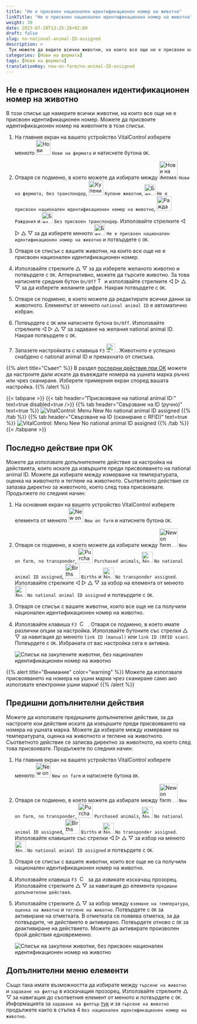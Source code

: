 ```yaml
---
title: "Не е присвоен национален идентификационен номер на животно"
linkTitle: "Не е присвоен национален идентификационен номер на животно"
weight: 30
date: 2023-07-28T13:25:28+02:00
draft: false
slug: no-national-animal-ID-assigned
description: >
 Тук можете да видите всички животни, на които все още не е присвоен национален идентификационен номер на животно и да присвоите такъв.
categories: [Нови на фермата]
tags: [Нови на фермата]
translationKey: new-on-farm/no-animal-ID-assigned
---
```

## Не е присвоен национален идентификационен номер на животно

В този списък ще намерите всички животни, на които все още не е присвоен идентификационен номер. Можете да присвоите идентификационен номер на животните в този списък.

1. На главния екран на вашето устройство VitalControl изберете менюто <img src="/icons/main/new-on-farm.svg" width="40" align="bottom" alt="Нови на фермата" /> `Нови на фермата` и натиснете бутона `OK`.

2. Отваря се подменю, в което можете да избирате между <img src="/icons/registration/new-on-farm-no-transponder.svg" width="50" align="bottom" alt="Нови на фермата, без транспондер" /> `Нови на фермата, без транспондер`, <img src="/icons/main/new-on-farm.svg" width="40" align="bottom" alt="Купени животни" /> `Купени животни`, <img src="/icons/registration/no-eartag-number.svg" width="30" align="bottom" alt="Без национален идентификационен номер" /> `Не е присвоен национален идентификационен номер на животно`, <img src="/icons/main/births.svg" width="40" align="bottom" alt="Раждания" /> `Раждания` и <img src="/icons/registration/no-transponder.svg" width="30" align="bottom" alt="Без присвоен транспондер" /> `Без присвоен транспондер`. Използвайте стрелките ◁ ▷ △ ▽ за да изберете менюто <img src="/icons/registration/no-eartag-number.svg" width="30" align="bottom" alt="Без национален идентификационен номер" /> `Не е присвоен национален идентификационен номер на животно` и потвърдете с `OK`.

3. Отваря се списък с вашите животни, на които все още не е присвоен национален идентификационен номер.

4. Използвайте стрелките △ ▽ за да изберете желаното животно и потвърдете с `OK`. Алтернативно, можете да търсите животно. За това натиснете средния бутон `On/Off` <img src="/icons/footer/search.svg" width="15" align="bottom" alt="Търсене" /> и използвайте стрелките ◁ ▷ △ ▽ за да изберете желаните цифри. Накрая потвърдете с `OK`.

5. Отваря се подменю, в което можете да редактирате всички данни за животното. Елементът от менюто `national animal ID` е автоматично избран.

6. Потвърдете с `OK` или натиснете бутона `On/Off`. Използвайте стрелките ◁ ▷ △ ▽ за задаване на желания national animal ID. Накрая потвърдете с `OK`.

7. Запазете настройката с клавиша `F3` <img src="/icons/footer/save.svg" width="24" align="bottom" alt="Save" />&nbsp;. Животното е успешно снабдено с national animal ID и премахнато от списъка.

{{% alert title="Съвет" %}}
В раздел [последни действия при OK](#last-action-on-ok) можете да настроите дали искате да въвеждате номера на ушната марка ръчно или чрез сканиране. Изберете примерния екран според вашата настройка.
{{% /alert %}}

{{< tabpane >}}
{{< tab header="Присвояване на national animal ID:" text=true disabled=true />}}
{{% tab header="Свързване на ID (ручно)" text=true %}}
![VitalControl: Menu New No national animal ID assigned](../images/noanimalID.png "Свързване на ID (ручно)")
{{% /tab %}}
{{% tab header="Свързване на ID (сканиране с RFID)" text=true %}}
![VitalControl: Menu New No national animal ID assigned](../images/noanimalID-scan.png "Свързване на ID (сканиране с RFID)")
{{% /tab %}}
{{< /tabpane >}}        

## Последно действие при OK

Можете да използвате допълнителните действия за настройка на действията, които искате да извършите преди присвояването на national animal ID. Можете да избирате между измерване на температурата, оценка на животното и теглене на животното. Съответното действие се запазва директно за животното, което след това присвоявате. Продължете по следния начин:

1. На основния екран на вашето устройство VitalControl изберете елемента от менюто <img src="/icons/main/new-on-farm.svg" width="40" align="bottom" alt="New on farm" /> `New on farm` и натиснете бутона `OK`.

2. Отваря се подменю, в което можете да избирате между <img src="/icons/registration/new-on-farm-no-transponder.svg" width="50" align="bottom" alt="New on farm, no transponder" /> `New on farm, no transponder`, <img src="/icons/main/new-on-farm.svg" width="40" align="bottom" alt="Purchased animals" /> `Purchased animals`, <img src="/icons/registration/no-eartag-number.svg" width="30" align="bottom" alt="No national animal ID" /> `No national animal ID assigned`, <img src="/icons/main/births.svg" width="40" align="bottom" alt="Births" /> `Births` и <img src="/icons/registration/no-transponder.svg" width="30" align="bottom" alt="No transponder assigned" /> `No transponder assigned`. Използвайте стрелките ◁ ▷ △ ▽ за избор на елемента от менюто <img src="/icons/registration/no-eartag-number.svg" width="30" align="bottom" alt="No national animal ID" /> `No national animal ID assigned` и потвърдете с `OK`.

3. Отваря се списък с вашите животни, които все още не са получили национален идентификационен номер на животно.

4. Използвайте клавиша `F3` &nbsp;<img src="/icons/footer/open-popup.svg" width="15" align="bottom" alt="Call popup" />&nbsp; . Отваря се подменю, в което имате различни опции за настройка. Използвайте бутоните със стрелки △ ▽ за навигация до менюто `link ID (manual)` или `link ID (RFID scan)`. Потвърдете с `OK`. Избраната от вас настройка сега е активна.

    ![Списък на закупените животни, без национален идентификационен номер на животно](../images/link.png "Без национален идентификационен номер на животно, Връзка")

{{% alert title="Внимание" color="warning" %}}
Можете да използвате присвояването на номера на ушни марки чрез сканиране само ако използвате електронни ушни марки!
{{% /alert %}}

## Предишни допълнителни действия

Можете да използвате предишните допълнителни действия, за да настроите кои действия искате да извършите преди присвояването на номера на ушната марка. Можете да избирате между измерване на температурата, оценка на животното и теглене на животното. Съответното действие се записва директно за животното, на което след това присвоявате. Продължете по следния начин:

1. На главния екран на вашето устройство VitalControl изберете менюто <img src="/icons/main/new-on-farm.svg" width="40" align="bottom" alt="New on farm" /> `New on farm` и натиснете бутона `OK`.

2. Отваря се подменю, в което можете да избирате между <img src="/icons/registration/new-on-farm-no-transponder.svg" width="50" align="bottom" alt="New on farm, no transponder" /> `New on farm, no transponder`, <img src="/icons/main/new-on-farm.svg" width="40" align="bottom" alt="Purchased animals" /> `Purchased animals`, <img src="/icons/registration/no-eartag-number.svg" width="30" align="bottom" alt="No national animal ID" /> `No national animal ID assigned`, <img src="/icons/main/births.svg" width="40" align="bottom" alt="Births" /> `Births` и <img src="/icons/registration/no-transponder.svg" width="30" align="bottom" alt="No transponder assigned" /> `No transponder assigned`. Използвайте клавишите със стрелки ◁ ▷ △ ▽ за избор на менюто <img src="/icons/registration/no-eartag-number.svg" width="30" align="bottom" alt="No national animal ID" /> `No national animal ID assigned` и потвърдете с `OK`.

3. Отваря се списък с вашите животни, които все още не са получили национален идентификационен номер на животно.

4. Използвайте клавиша `F3` &nbsp;<img src="/icons/footer/open-popup.svg" width="15" align="bottom" alt="Call popup" />&nbsp; за да извикате изскачащ прозорец. Използвайте стрелките △ ▽ за навигация до елемента `предишни допълнителни действия`.

5. Използвайте стрелките △ ▽ за избор между `вземане на температура`, `оценка на животно` и `теглене на животно`. Потвърдете с `OK` за активиране на отметката. В отметката се появява отметка, за да потвърдите, че действието е активирано. Потвърдете отново с `OK` за деактивиране на действието. Можете да активирате произволен брой действия едновременно.

    ![Списък на закупени животни, без присвоен национален идентификационен номер на животно](../images/aidditional-actions.png "Без национален идентификационен номер на животно, Връзка")

 ## Допълнителни меню елементи

Също така имате възможността да избирате между `търсене на животно` и `задаване на филтър` в изскачащия прозорец. Използвайте стрелките △ ▽ за навигация до съответния елемент от менюто и потвърдете с `OK`. Информацията за `задаване на филтър` [тук](/bg/docs/filter/) и за `търсене на животно` продължете както в стъпка 4 `без национален идентификационен номер на животно`.
